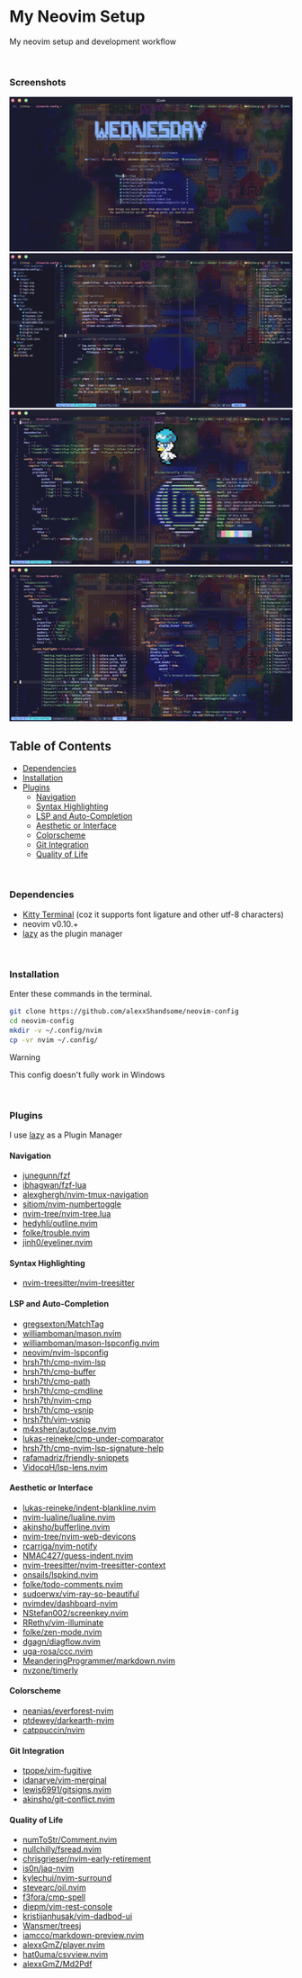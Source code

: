 # My Neovim Setup

My neovim setup and development workflow

<br>

### Screenshots

![image1](./assets/images/img1.png)
![image2](./assets/images/img2.png)
![image3](./assets/images/img3.png)
![image4](./assets/images/img4.png)

## Table of Contents

* [Dependencies](#dependencies)
* [Installation](#installation)
* [Plugins](#plugins)
   + [Navigation](#navigation)
   + [Syntax Highlighting](#syntax-highlighting)
   + [LSP and Auto-Completion](#lsp-and-auto-completion)
   + [Aesthetic or Interface](#aesthetic-or-interface)
   + [Colorscheme](#colorscheme)
   + [Git Integration](#git-integration)
   + [Quality of Life](#quality-of-life)

<br>


### Dependencies

* [Kitty Terminal](https://github.com/kovidgoyal/kitty) (coz it supports font ligature and
other utf-8 characters)
* neovim v0.10.+
* [lazy](https://github.com/folke/lazy.nvim) as the plugin manager

<br>


### Installation

Enter these commands in the terminal.
```bash
git clone https://github.com/alexxShandsome/neovim-config
cd neovim-config
mkdir -v ~/.config/nvim
cp -vr nvim ~/.config/
```

> [!WARNING]
> This config doesn't fully work in Windows

<br>


### Plugins

I use [lazy](https://github.com/folke/lazy.nvim) as a Plugin Manager

#### Navigation

* [junegunn/fzf](https://github.com/junegunn/fzf)
* [ibhagwan/fzf-lua](https://github.com/ibhagwan/fzf-lua)
* [alexghergh/nvim-tmux-navigation](https://github.com/alexghergh/nvim-tmux-navigation)
* [sitiom/nvim-numbertoggle](https://github.com/sitiom/nvim-numbertoggle)
* [nvim-tree/nvim-tree.lua](https://github.com/nvim-tree/nvim-tree.lua)
* [hedyhli/outline.nvim](https://github.com/hedyhli/outline.nvim)
* [folke/trouble.nvim](https://github.com/folke/trouble.nvim)
* [jinh0/eyeliner.nvim](https://github.com/jinh0/eyeliner.nvim)

#### Syntax Highlighting

* [nvim-treesitter/nvim-treesitter](https://github.com/nvim-treesitter/nvim-treesitter)

#### LSP and Auto-Completion

* [gregsexton/MatchTag](https://github.com/gregsexton/MatchTag)
* [williamboman/mason.nvim](https://github.com/williamboman/mason.nvim)
* [williamboman/mason-lspconfig.nvim](https://github.com/williamboman/mason-lspconfig.nvim)
* [neovim/nvim-lspconfig](https://github.com/neovim/nvim-lspconfig)
* [hrsh7th/cmp-nvim-lsp](https://github.com/hrsh7th/cmp-nvim-lsp)
* [hrsh7th/cmp-buffer](https://github.com/hrsh7th/cmp-buffer)
* [hrsh7th/cmp-path](https://github.com/hrsh7th/cmp-path)
* [hrsh7th/cmp-cmdline](https://github.com/hrsh7th/cmp-cmdline)
* [hrsh7th/nvim-cmp](https://github.com/hrsh7th/nvim-cmp)
* [hrsh7th/cmp-vsnip](https://github.com/hrsh7th/cmp-vsnip)
* [hrsh7th/vim-vsnip](https://github.com/hrsh7th/vim-vsnip)
* [m4xshen/autoclose.nvim](https://github.com/m4xshen/autoclose.nvim)
* [lukas-reineke/cmp-under-comparator](https://github.com/lukas-reineke/cmp-under-comparator)
* [hrsh7th/cmp-nvim-lsp-signature-help](https://github.com/hrsh7th/cmp-nvim-lsp-signature-help)
* [rafamadriz/friendly-snippets](https://github.com/rafamadriz/friendly-snippets)
* [VidocqH/lsp-lens.nvim](https://github.com/VidocqH/lsp-lens.nvim)

#### Aesthetic or Interface

* [lukas-reineke/indent-blankline.nvim](https://github.com/lukas-reineke/indent-blankline.nvim)
* [nvim-lualine/lualine.nvim](https://github.com/nvim-lualine/lualine.nvim)
* [akinsho/bufferline.nvim](https://github.com/akinsho/bufferline.nvim)
* [nvim-tree/nvim-web-devicons](https://github.com/nvim-tree/nvim-web-devicons)
* [rcarriga/nvim-notify](https://github.com/rcarriga/nvim-notify)
* [NMAC427/guess-indent.nvim](https://github.com/NMAC427/guess-indent.nvim)
* [nvim-treesitter/nvim-treesitter-context](https://github.com/nvim-treesitter/nvim-treesitter-context)
* [onsails/lspkind.nvim](https://github.com/onsails/lspkind.nvim)
* [folke/todo-comments.nvim](https://github.com/folke/todo-comments.nvim)
* [sudoerwx/vim-ray-so-beautiful](https://github.com/sudoerwx/vim-ray-so-beautiful)
* [nvimdev/dashboard-nvim](https://github.com/nvimdev/dashboard-nvim)
* [NStefan002/screenkey.nvim](https://github.com/NStefan002/screenkey.nvim)
* [RRethy/vim-illuminate](https://github.com/RRethy/vim-illuminate)
* [folke/zen-mode.nvim](https://github.com/folke/zen-mode.nvim)
* [dgagn/diagflow.nvim](https://github.com/dgagn/diagflow.nvim)
* [uga-rosa/ccc.nvim](https://github.com/uga-rosa/ccc.nvim)
* [MeanderingProgrammer/markdown.nvim](https://github.com/MeanderingProgrammer/markdown.nvim)
* [nvzone/timerly](https://github.com/nvzone/timerly)

#### Colorscheme

* [neanias/everforest-nvim](https://github.com/neanias/everforest-nvim)
* [ptdewey/darkearth-nvim](https://github.com/ptdewey/darkearth-nvim)
* [catppuccin/nvim](https://github.com/catppuccin/nvim)

#### Git Integration

* [tpope/vim-fugitive](https://github.com/tpope/vim-fugitive)
* [idanarye/vim-merginal](https://github.com/idanarye/vim-merginal)
* [lewis6991/gitsigns.nvim](https://github.com/lewis6991/gitsigns.nvim)
* [akinsho/git-conflict.nvim](https://github.com/akinsho/git-conflict.nvim)

#### Quality of Life

* [numToStr/Comment.nvim](https://github.com/numToStr/Comment.nvim)
* [nullchilly/fsread.nvim](https://github.com/nullchilly/fsread.nvim)
* [chrisgrieser/nvim-early-retirement](https://github.com/chrisgrieser/nvim-early-retirement)
* [is0n/jaq-nvim](https://github.com/is0n/jaq-nvim)
* [kylechui/nvim-surround](https://github.com/kylechui/nvim-surround)
* [stevearc/oil.nvim](https://github.com/stevearc/oil.nvim)
* [f3fora/cmp-spell](https://github.com/f3fora/cmp-spell)
* [diepm/vim-rest-console](https://github.com/diepm/vim-rest-console)
* [kristijanhusak/vim-dadbod-ui](https://github.com/kristijanhusak/vim-dadbod-ui)
* [Wansmer/treesj](https://github.com/Wansmer/treesj)
* [iamcco/markdown-preview.nvim](https://github.com/iamcco/markdown-preview.nvim)
* [alexxGmZ/player.nvim](https://github.com/alexxGmZ/player.nvim)
* [hat0uma/csvview.nvim](https://github.com/hat0uma/csvview.nvim)
* [alexxGmZ/Md2Pdf](https://github.com/alexxGmZ/Md2Pdf)

<br>

